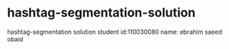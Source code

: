 # hashtag-segmentation-solution
hashtag-segmentation solution
student id:110030080
name: ebrahim saeed obaid
